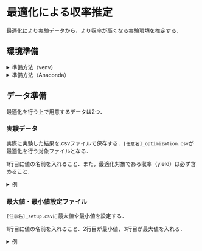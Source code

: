 # 最適化による収率推定
最適化により実験データから，より収率が高くなる実験環境を推定する．

## 環境準備

<details>
<summary>準備方法（venv）</summary>

仮想環境作成

```shell
python -m venv [仮想環境名]
```

作った環境へ移動
```shell
.\[仮想環境名]\Scripts\activate
```


必用パッケージのインストール

```shell
pip install -r requirements.txt
```

確認
```shell
pip list
```

以下のように表示されれば準備完了


```shell
Package         Version
--------------- -----------
joblib          1.5.1
numpy           2.3.2
packaging       25.0
pandas          2.3.2
pip             25.0.1
pyaml           25.7.0
python-dateutil 2.9.0.post0
pytz            2025.2
PyYAML          6.0.2
scikit-learn    1.7.1
scikit-optimize 0.10.2
scipy           1.16.1
six             1.17.0
threadpoolctl   3.6.0
tzdata          2025.2
```

</details>

<details>
<summary>準備方法（Anaconda）</summary>
仮想環境作成（Anaconda使用時）

```shell
conda create -n [仮想環境名]
```

作った環境へ移動

```shell
conda activate [仮想環境名]
```

必用パッケージのインストール

```shell
pip install -r requirements.txt
```

確認
```shell
conda list
```

以下のように表示されれば準備完了

```shell
# Name                    Version                   Build  Channel
joblib                    1.5.1                    pypi_0    pypi
numpy                     2.3.2                    pypi_0    pypi
packaging                 25.0                     pypi_0    pypi
pandas                    2.3.2                    pypi_0    pypi
pip                       25.0.1                   pypi_0    pypi
pyaml                     25.7.0                   pypi_0    pypi
python-dateutil           2.9.0.post0              pypi_0    pypi
pytz                      2025.2                   pypi_0    pypi
PyYAML                    6.0.2                    pypi_0    pypi
scikit-learn              1.7.1                    pypi_0    pypi
scikit-optimize           0.10.2                   pypi_0    pypi
scipy                     1.16.1                   pypi_0    pypi
six                       1.17.0                   pypi_0    pypi
threadpoolctl             3.6.0                    pypi_0    pypi
tzdata                    2025.2                   pypi_0    pypi
```

</details>

## データ準備

最適化を行う上で用意するデータは2つ．

### 実験データ

実際に実験した結果を.csvファイルで保存する．`[任意名]_optimization.csv`が最適化を行う対象ファイルとなる．

1行目に値の名前を入れること．また，最適化対象である収率（yield）は必ず含めること．

<details>
<summary>例</summary>

|current|Init_molarity|electrolyte|temp|time|yield|
|:----|:----|:----|:----|:----|:----|
|1|10|0.05|60|180|46|
|2|20|0.2|25|60|22|
|3|10|0.1|40|120|62|
|4|15|0.1|40|60|53|
|5|5|0.05|25|120|14|

</details>

### 最大値・最小値設定ファイル

`[任意名]_setup.csv`に最大値や最小値を設定する．

1行目に値の名前を入れること．2行目が最小値，3行目が最大値を入れる．

<details>
<summary>例</summary>

|current|Init_molarity|electrolyte|temp|time|
|:----|:----|:----|:----|:----|
|1|5|0.05|20|60|
|6|30|0.25|80|240|

</details>

